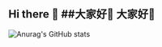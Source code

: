 ## Hi there 👋   ##大家好👋   大家好👋


![Anurag's GitHub stats](https://github-readme-stats.vercel.app/api?username=anuraghazra&show_icons=true&theme=radical)
